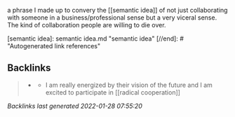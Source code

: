a phrase I made up to convery the [[semantic idea]] of not just collaborating with someone in a business/professional sense but a very viceral sense. The kind of collaboration people are willing to die over.

[//begin]: # "Autogenerated link references for markdown compatibility"
[semantic idea]: semantic idea.md "semantic idea"
[//end]: # "Autogenerated link references"

## Backlinks

> - [](2021-02-08.md)
>   - I am really energized by their vision of the future and I am excited to participate in [[radical cooperation]]

_Backlinks last generated 2022-01-28 07:55:20_
